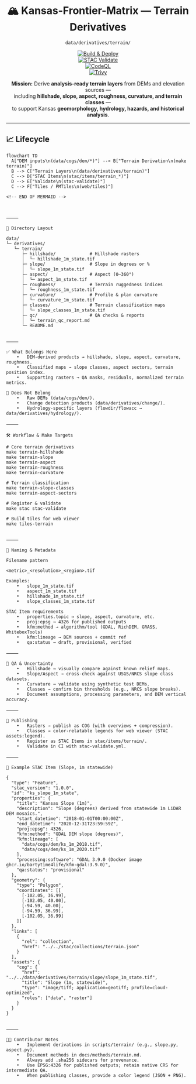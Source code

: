 <div align="center">

# 🏔️ Kansas-Frontier-Matrix — Terrain Derivatives  
`data/derivatives/terrain/`

[![Build & Deploy](https://github.com/bartytime4life/Kansas-Frontier-Matrix/actions/workflows/site.yml/badge.svg)](../../.github/workflows/site.yml)  
[![STAC Validate](https://github.com/bartytime4life/Kansas-Frontier-Matrix/actions/workflows/stac-validate.yml/badge.svg)](../../.github/workflows/stac-validate.yml)  
[![CodeQL](https://github.com/bartytime4life/Kansas-Frontier-Matrix/actions/workflows/codeql.yml/badge.svg)](../../.github/workflows/codeql.yml)  
[![Trivy](https://github.com/bartytime4life/Kansas-Frontier-Matrix/actions/workflows/trivy.yml/badge.svg)](../../.github/workflows/trivy.yml)

**Mission:** Derive **analysis-ready terrain layers** from DEMs and elevation sources —  
including **hillshade, slope, aspect, roughness, curvature, and terrain classes** —  
to support Kansas **geomorphology, hydrology, hazards, and historical analysis**.  

</div>

---

## 📈 Lifecycle

```mermaid
flowchart TD
  A["DEM inputs\n(data/cogs/dem/*)"] --> B["Terrain Derivation\n(make terrain)"]
  B --> C["Terrain Layers\n(data/derivatives/terrain)"]
  C --> D["STAC Items\n(stac/items/terrain_*)"]
  D --> E["Validate\n(stac-validate)"]
  C --> F["Tiles / PMTiles\n(web/tiles)"]

<!-- END OF MERMAID -->



⸻

📂 Directory Layout

data/
└─ derivatives/
   └─ terrain/
      ├─ hillshade/             # Hillshade rasters
      │  └─ hillshade_1m_state.tif
      ├─ slope/                 # Slope in degrees or %
      │  └─ slope_1m_state.tif
      ├─ aspect/                # Aspect (0–360°)
      │  └─ aspect_1m_state.tif
      ├─ roughness/             # Terrain ruggedness indices
      │  └─ roughness_1m_state.tif
      ├─ curvature/             # Profile & plan curvature
      │  └─ curvature_1m_state.tif
      ├─ classes/               # Terrain classification maps
      │  └─ slope_classes_1m_state.tif
      ├─ qc/                    # QA checks & reports
      │  └─ terrain_qc_report.md
      └─ README.md


⸻

✅ What Belongs Here
	•	DEM-derived products → hillshade, slope, aspect, curvature, roughness.
	•	Classified maps → slope classes, aspect sectors, terrain position index.
	•	Supporting rasters → QA masks, residuals, normalized terrain metrics.

🚫 Does Not Belong
	•	Raw DEMs (data/cogs/dem/).
	•	Change detection products (data/derivatives/change/).
	•	Hydrology-specific layers (flowdir/flowacc → data/derivatives/hydrology/).

⸻

🛠 Workflow & Make Targets

# Core terrain derivatives
make terrain-hillshade
make terrain-slope
make terrain-aspect
make terrain-roughness
make terrain-curvature

# Terrain classification
make terrain-slope-classes
make terrain-aspect-sectors

# Register & validate
make stac stac-validate

# Build tiles for web viewer
make tiles-terrain


⸻

📜 Naming & Metadata

Filename pattern

<metric>_<resolution>_<region>.tif

Examples:
	•	slope_1m_state.tif
	•	aspect_1m_state.tif
	•	hillshade_1m_state.tif
	•	slope_classes_1m_state.tif

STAC Item requirements
	•	properties.topic → slope, aspect, curvature, etc.
	•	proj:epsg → 4326 for published outputs
	•	kfm:method → algorithm/tool (GDAL, RichDEM, GRASS, WhiteboxTools)
	•	kfm:lineage → DEM sources + commit ref
	•	qa:status → draft, provisional, verified

⸻

🔬 QA & Uncertainty
	•	Hillshade → visually compare against known relief maps.
	•	Slope/Aspect → cross-check against USGS/NRCS slope class datasets.
	•	Curvature → validate using synthetic test DEMs.
	•	Classes → confirm bin thresholds (e.g., NRCS slope breaks).
	•	Document assumptions, processing parameters, and DEM vertical accuracy.

⸻

🚀 Publishing
	•	Rasters → publish as COG (with overviews + compression).
	•	Classes → color-relatable legends for web viewer (STAC assets:legend).
	•	Register as STAC Items in stac/items/terrain/.
	•	Validate in CI with stac-validate.yml.

⸻

📑 Example STAC Item (Slope, 1m statewide)

{
  "type": "Feature",
  "stac_version": "1.0.0",
  "id": "ks_slope_1m_state",
  "properties": {
    "title": "Kansas Slope (1m)",
    "description": "Slope (degrees) derived from statewide 1m LiDAR DEM mosaics.",
    "start_datetime": "2018-01-01T00:00:00Z",
    "end_datetime": "2020-12-31T23:59:59Z",
    "proj:epsg": 4326,
    "kfm:method": "GDAL DEM slope (degrees)",
    "kfm:lineage": [
      "data/cogs/dem/ks_1m_2018.tif",
      "data/cogs/dem/ks_1m_2020.tif"
    ],
    "processing:software": "GDAL 3.9.0 (Docker image ghcr.io/bartytime4life/kfm-gdal:3.9.0)",
    "qa:status": "provisional"
  },
  "geometry": {
    "type": "Polygon",
    "coordinates": [[
      [-102.05, 36.99],
      [-102.05, 40.00],
      [-94.59, 40.00],
      [-94.59, 36.99],
      [-102.05, 36.99]
    ]]
  },
  "links": [
    {
      "rel": "collection",
      "href": "../../stac/collections/terrain.json"
    }
  ],
  "assets": {
    "cog": {
      "href": "../../data/derivatives/terrain/slope/slope_1m_state.tif",
      "title": "Slope (1m, statewide)",
      "type": "image/tiff; application=geotiff; profile=cloud-optimized",
      "roles": ["data", "raster"]
    }
  }
}


⸻

👩‍💻 Contributor Notes
	•	Implement derivations in scripts/terrain/ (e.g., slope.py, aspect.py).
	•	Document methods in docs/methods/terrain.md.
	•	Always add .sha256 sidecars for provenance.
	•	Use EPSG:4326 for published outputs; retain native CRS for intermediate QA.
	•	When publishing classes, provide a color legend (JSON + PNG).